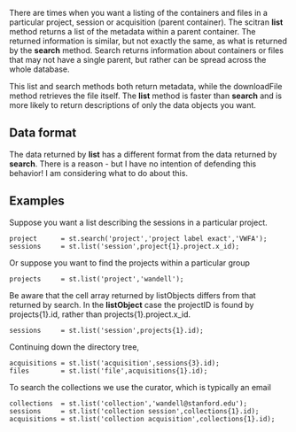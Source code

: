 There are times when you want a listing of the containers and files in a particular project, session or acquisition (parent container). The scitran **list** method returns a list of the metadata within a parent container. The returned information is similar, but not exactly the same, as what is returned by the **search** method.  Search returns information about containers or files that may not have a single parent, but rather can be spread across the whole database.

This list and search methods both return metadata, while the downloadFile method retrieves the file itself.  The **list** method is faster than **search** and is more likely to return descriptions of only the data objects you want.

## Data format

The data returned by **list** has a different format from the data returned by **search**.  There is a reason - but I have no intention of defending this behavior!  I am considering what to do about this.

## Examples

Suppose you want a list describing the sessions in a particular project.
```
project      = st.search('project','project label exact','VWFA');
sessions     = st.list('session',project{1}.project.x_id);
```
Or suppose you want to find the projects within a particular group

    projects     = st.list('project','wandell');

Be aware that the cell array returned by listObjects differs from that returned by search.  In the **listObject** case the projectID is found by projects{1}.id, rather than projects{1}.project.x_id.

    sessions     = st.list('session',projects{1}.id);

Continuing down the directory tree, 

    acquisitions = st.list('acquisition',sessions{3}.id); 
    files        = st.list('file',acquisitions{1}.id); 

To search the collections we use the curator, which is typically an email

    collections  = st.list('collection','wandell@stanford.edu');
    sessions     = st.list('collection session',collections{1}.id);
    acquisitions = st.list('collection acquisition',collections{1}.id); 




